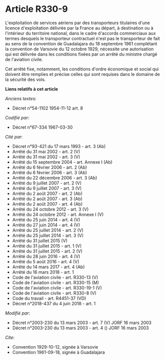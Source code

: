 # Article R330-9

L'exploitation de services aériens par des transporteurs titulaires d'une licence d'exploitation délivrée par la France au
départ, à destination ou à l'intérieur du territoire national, dans le cadre d'accords commerciaux aux termes desquels le
transporteur contractuel n'est pas le transporteur de fait au sens de la convention de Guadalajara du 18 septembre 1961
complétant la convention de Varsovie du 12 octobre 1929, nécessite une autorisation qui est délivrée dans les conditions
fixées par un arrêté du ministre chargé de l'aviation civile.

Cet arrêté fixe, notamment, les conditions d'ordre économique et social qui doivent être remplies et précise celles qui sont
requises dans le domaine de la sécurité des vols.

**Liens relatifs à cet article**

_Anciens textes_:

  - Décret n°54-1102 1954-11-12 art. 8

_Codifié par_:

  - Décret n°67-334 1967-03-30

_Cité par_:

  - Décret n°93-421 du 17 mars 1993 - art. 3 (Ab)
  - Arrêté du 31 mai 2002 - art. 2 (V)
  - Arrêté du 31 mai 2002 - art. 3 (V)
  - Arrêté du 15 septembre 2004 - art. Annexe I (Ab)
  - Arrêté du 6 février 2006 - art. 2 (Ab)
  - Arrêté du 6 février 2006 - art. 3 (Ab)
  - Arrêté du 22 décembre 2006 - art. 3 (Ab)
  - Arrêté du 9 juillet 2007 - art. 2 (V)
  - Arrêté du 9 juillet 2007 - art. 3 (V)
  - Arrêté du 2 août 2007 - art. 2 (Ab)
  - Arrêté du 2 août 2007 - art. 3 (Ab)
  - Arrêté du 2 août 2007 - art. 4 (Ab)
  - Arrêté du 24 octobre 2012 - art. 3 (V)
  - Arrêté du 24 octobre 2012 - art. Annexe I (V)
  - Arrêté du 25 juin 2014 - art. 4 (V)
  - Arrêté du 27 juin 2014 - art. 4 (V)
  - Arrêté du 25 juillet 2014 - art. 2 (V)
  - Arrêté du 25 juillet 2014 - art. 3 (V)
  - Arrêté du 31 juillet 2015 (V)
  - Arrêté du 31 juillet 2015 - art. 1 (V)
  - Arrêté du 31 juillet 2015 - art. 2 (V)
  - Arrêté du 28 juin 2016 - art. 4 (V)
  - Arrêté du 5 août 2016 - art. 4 (V)
  - Arrêté du 14 mars 2017 - art. 4 (Ab)
  - Arrêté du 16 mars 2018 - art. 1
  - Code de l'aviation civile - art. R330-13 (V)
  - Code de l'aviation civile - art. R330-15 (M)
  - Code de l'aviation civile - art. R330-19-1 (V)
  - Code de l'aviation civile - art. R330-8 (V)
  - Code du travail - art. R4451-37 (VD)
  - Décret n°2018-437 du 4 juin 2018 - art. 1

_Modifié par_:

  - Décret n°2003-230 du 13 mars 2003 - art. 7 (V) JORF 16 mars 2003
  - Décret n°2003-230 du 13 mars 2003 - art. 4 () JORF 16 mars 2003

_Cite_:

  - Convention 1929-10-12, signée à Varsovie
  - Convention 1961-09-18, signée à Guadalajara

